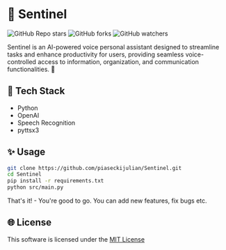 # 🚀 Sentinel

![GitHub Repo stars](https://img.shields.io/github/stars/piaseckijulian/Sentinel?style=for-the-badge)
![GitHub forks](https://img.shields.io/github/forks/piaseckijulian/Sentinel?style=for-the-badge)
![GitHub watchers](https://img.shields.io/github/watchers/piaseckijulian/Sentinel?style=for-the-badge)

Sentinel is an AI-powered voice personal assistant designed to streamline tasks and enhance productivity for users, providing seamless voice-controlled access to information, organization, and communication functionalities. 🚀

## 📐 Tech Stack

- Python
- OpenAI
- Speech Recognition
- pyttsx3

## ✨ Usage

```bash
git clone https://github.com/piaseckijulian/Sentinel.git
cd Sentinel
pip install -r requirements.txt
python src/main.py
```

That's it! - You're good to go. You can add new features, fix bugs etc.

## 🌐 License

This software is licensed under the [MIT License](https://github.com/piaseckijulian/Sentinel/blob/main/LICENSE)
